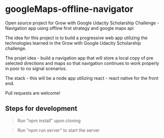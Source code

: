# googleMaps-offline-navigator
Open source project for Grow with Google Udacity Scholarship Challenge - Navigation app using offline first strategy and google maps api

The idea for this project is to build a progressive web app utilizing the technologies learned in the Grow with Google Udacity Scholarship challenge.

The projet idea - build a navigation app that will store a local copy of pre selected directions and maps so that navigation continues to work properly in poor to no signal scenarios. 

The stack - this will be a node app utilizing react - react native for the front end.

Pull requests are welcome!

## Steps for development

> Run "npm install" upon cloning

> Run "npm run server" to start the server
